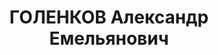 ---
title: ГОЛЕНКОВ Александр Емельянович
description: 'Род. в 1902, Тамбовская губ., д. Кашенка, русский, обр.: высшее, кандидат
  в члены ВКП(б). Проживал: Томск. ТЭМИИТ, ассистент кафедры сопротивления материалов

  Арестован 26.09.1936. Обв.: к-р троцкистская организация. Приговор: 29.04.1937 –
  8 лет ИТЛ, 5 лет поражения в правах.

  Реабилитирован 04.07.1956'
---
